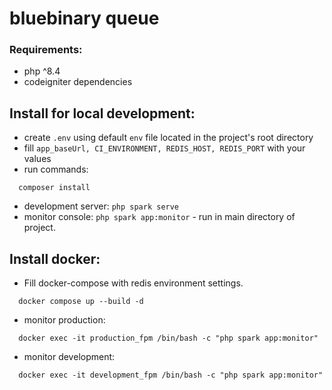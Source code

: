 # bluebinary queue 

### Requirements:
- php ^8.4
- codeigniter dependencies
## Install for local development:
- create `.env` using default `env` file located in the project's root directory
- fill `app_baseUrl, CI_ENVIRONMENT, REDIS_HOST, REDIS_PORT` with your values
- run commands:
```shell
  composer install
``` 
- development server: `php spark serve`
- monitor console: `php spark app:monitor` - run in main directory of project.

## Install docker: 
- Fill docker-compose with redis environment settings.
```shell
  docker compose up --build -d
```
- monitor production:
```shell 
  docker exec -it production_fpm /bin/bash -c "php spark app:monitor"
```
- monitor development:
```shell 
  docker exec -it development_fpm /bin/bash -c "php spark app:monitor"
```